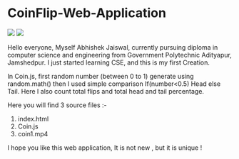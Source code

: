 # CoinFlip-Web-Application

<img src="https://user-images.githubusercontent.com/67130803/85091837-031cfa00-b206-11ea-9080-7ccb0a069ab5.jpg">
<img src="https://user-images.githubusercontent.com/67130803/85091829-00220980-b206-11ea-8f01-f1f2c69456d3.jpg">

Hello everyone, Myself Abhishek Jaiswal, currently pursuing diploma in computer science and engineering from Government Polytechnic Adityapur, Jamshedpur.
I just started learning CSE, and this is my first Creation.

In Coin.js, first random number (between 0 to 1) generate using random.math() then I used simple comparison If(number<0.5) Head else Tail.
Here I also count total flips and total head and tail percentage.


Here you will find 3 source files :-

1) index.html
2) Coin.js
3) coin1.mp4

I hope you like this web application,
It is not new , but it is unique ! 

